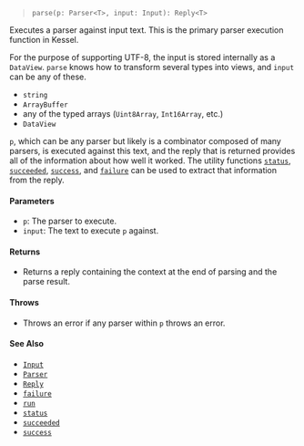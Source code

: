 <!--
 Copyright (c) 2020 Thomas J. Otterson
 
 This software is released under the MIT License.
 https://opensource.org/licenses/MIT
-->

> `parse(p: Parser<T>, input: Input): Reply<T>`

Executes a parser against input text. This is the primary parser execution function in Kessel.

For the purpose of supporting UTF-8, the input is stored internally as a `DataView`. `parse` knows how to transform several types into views, and `input` can be any of these.

* `string`
* `ArrayBuffer`
* any of the typed arrays (`Uint8Array`, `Int16Array`, etc.)
* `DataView`

`p`, which can be any parser but likely is a combinator composed of many parsers, is executed against this text, and the reply that is returned provides all of the information about how well it worked. The utility functions [`status`](status.md), [`succeeded`](succeeded.md), [`success`](success.md), and [`failure`](failure.md) can be used to extract that information from the reply.

#### Parameters

* `p`: The parser to execute.
* `input`: The text to execute `p` against.

#### Returns

* Returns a reply containing the context at the end of parsing and the parse result.

#### Throws

* Throws an error if any parser within `p` throws an error.

#### See Also

* [`Input`](../types/input.md)
* [`Parser`](../types/parser.md)
* [`Reply`](../types/reply.md)
* [`failure`](failure.md)
* [`run`](run.md)
* [`status`](status.md)
* [`succeeded`](succeeded.md)
* [`success`](success.md)